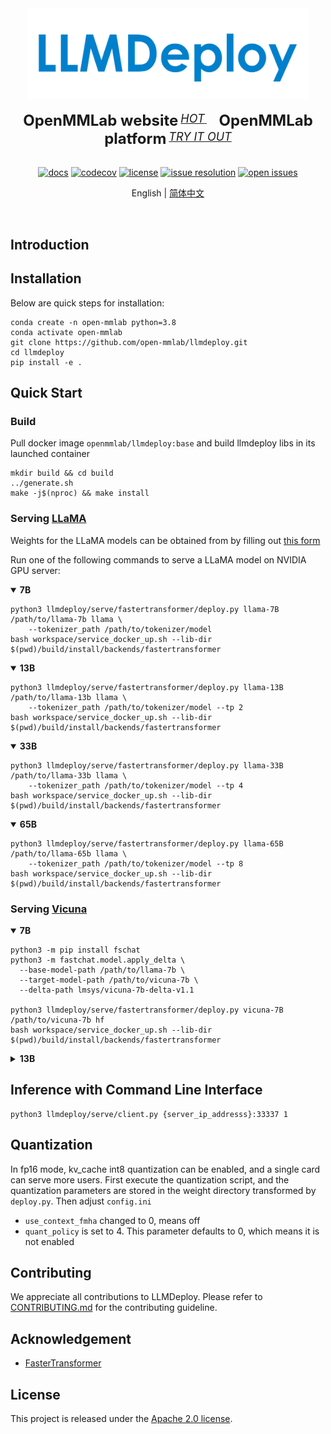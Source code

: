<div align="center">
  <img src="resources/llmdeploy-logo.png" width="450"/>
  <div>&nbsp;</div>
  <div align="center">
    <b><font size="5">OpenMMLab website</font></b>
    <sup>
        <a href="https://openmmlab.com">
        <i><font size="4">HOT</font></i>
      </a>
    </sup>
    &nbsp;&nbsp;&nbsp;&nbsp;
    <b><font size="5">OpenMMLab platform</font></b>
    <sup>
      <a href="https://platform.openmmlab.com">
        <i><font size="4">TRY IT OUT</font></i>
      </a>
    </sup>
  </div>
  <div>&nbsp;</div>

[![docs](https://img.shields.io/badge/docs-latest-blue)](https://llmdeploy.readthedocs.io/en/latest/)
[![codecov](https://codecov.io/gh/open-mmlab/llmdeploy/branch/main/graph/badge.svg)](https://codecov.io/gh/open-mmlab/llmdeploy)
[![license](https://img.shields.io/github/license/open-mmlab/llmdeploy.svg)](https://github.com/open-mmlab/mmdeploy/tree/main/LICENSE)
[![issue resolution](https://img.shields.io/github/issues-closed-raw/open-mmlab/llmdeploy)](https://github.com/open-mmlab/llmdeploy/issues)
[![open issues](https://img.shields.io/github/issues-raw/open-mmlab/llmdeploy)](https://github.com/open-mmlab/llmdeploy/issues)

English | [简体中文](README_zh-CN.md)

</div>

<div align="center">
  <a href="https://openmmlab.medium.com/" style="text-decoration:none;">
    <img src="https://user-images.githubusercontent.com/25839884/218352562-cdded397-b0f3-4ca1-b8dd-a60df8dca75b.png" width="3%" alt="" /></a>
  <img src="https://user-images.githubusercontent.com/25839884/218346358-56cc8e2f-a2b8-487f-9088-32480cceabcf.png" width="3%" alt="" />
  <a href="https://discord.gg/raweFPmdzG" style="text-decoration:none;">
    <img src="https://user-images.githubusercontent.com/25839884/218347213-c080267f-cbb6-443e-8532-8e1ed9a58ea9.png" width="3%" alt="" /></a>
  <img src="https://user-images.githubusercontent.com/25839884/218346358-56cc8e2f-a2b8-487f-9088-32480cceabcf.png" width="3%" alt="" />
  <a href="https://twitter.com/OpenMMLab" style="text-decoration:none;">
    <img src="https://user-images.githubusercontent.com/25839884/218346637-d30c8a0f-3eba-4699-8131-512fb06d46db.png" width="3%" alt="" /></a>
  <img src="https://user-images.githubusercontent.com/25839884/218346358-56cc8e2f-a2b8-487f-9088-32480cceabcf.png" width="3%" alt="" />
  <a href="https://www.youtube.com/openmmlab" style="text-decoration:none;">
    <img src="https://user-images.githubusercontent.com/25839884/218346691-ceb2116a-465a-40af-8424-9f30d2348ca9.png" width="3%" alt="" /></a>
</div>

## Introduction

## Installation

Below are quick steps for installation:

```shell
conda create -n open-mmlab python=3.8
conda activate open-mmlab
git clone https://github.com/open-mmlab/llmdeploy.git
cd llmdeploy
pip install -e .
```

## Quick Start

### Build

Pull docker image `openmmlab/llmdeploy:base` and build llmdeploy libs in its launched container

```shell
mkdir build && cd build
../generate.sh
make -j$(nproc) && make install
```

### Serving [LLaMA](https://github.com/facebookresearch/llama)

Weights for the LLaMA models can be obtained from by filling out [this form](https://docs.google.com/forms/d/e/1FAIpQLSfqNECQnMkycAp2jP4Z9TFX0cGR4uf7b_fBxjY_OjhJILlKGA/viewform?usp=send_form)

Run one of the following commands to serve a LLaMA model on NVIDIA GPU server:

<details open>
<summary><b>7B</b></summary>

```shell
python3 llmdeploy/serve/fastertransformer/deploy.py llama-7B /path/to/llama-7b llama \
    --tokenizer_path /path/to/tokenizer/model
bash workspace/service_docker_up.sh --lib-dir $(pwd)/build/install/backends/fastertransformer
```

</details>

<details open>
<summary><b>13B</b></summary>

```shell
python3 llmdeploy/serve/fastertransformer/deploy.py llama-13B /path/to/llama-13b llama \
    --tokenizer_path /path/to/tokenizer/model --tp 2
bash workspace/service_docker_up.sh --lib-dir $(pwd)/build/install/backends/fastertransformer
```

</details>

<details open>
<summary><b>33B</b></summary>

```shell
python3 llmdeploy/serve/fastertransformer/deploy.py llama-33B /path/to/llama-33b llama \
    --tokenizer_path /path/to/tokenizer/model --tp 4
bash workspace/service_docker_up.sh --lib-dir $(pwd)/build/install/backends/fastertransformer
```

</details>

<details open>
<summary><b>65B</b></summary>

```shell
python3 llmdeploy/serve/fastertransformer/deploy.py llama-65B /path/to/llama-65b llama \
    --tokenizer_path /path/to/tokenizer/model --tp 8
bash workspace/service_docker_up.sh --lib-dir $(pwd)/build/install/backends/fastertransformer
```

</details>

### Serving [Vicuna](https://lmsys.org/blog/2023-03-30-vicuna/)

<details open>
<summary><b>7B</b></summary>

```shell
python3 -m pip install fschat
python3 -m fastchat.model.apply_delta \
  --base-model-path /path/to/llama-7b \
  --target-model-path /path/to/vicuna-7b \
  --delta-path lmsys/vicuna-7b-delta-v1.1

python3 llmdeploy/serve/fastertransformer/deploy.py vicuna-7B /path/to/vicuna-7b hf
bash workspace/service_docker_up.sh --lib-dir $(pwd)/build/install/backends/fastertransformer
```

</details>

<details>
<summary><b>13B</b></summary>

```shell
python3 -m pip install fschat
python3 -m fastchat.model.apply_delta \
  --base-model-path /path/to/llama-13b \
  --target-model-path /path/to/vicuna-13b \
  --delta-path lmsys/vicuna-13b-delta-v1.1

python3 llmdeploy/serve/fastertransformer/deploy.py vicuna-13B /path/to/vicuna-13b hf
bash workspace/service_docker_up.sh --lib-dir $(pwd)/build/install/backends/fastertransformer
```

</details>

## Inference with Command Line Interface

```shell
python3 llmdeploy/serve/client.py {server_ip_addresss}:33337 1
```

## Quantization

In fp16 mode, kv_cache int8 quantization can be enabled, and a single card can serve more users.
First execute the quantization script, and the quantization parameters are stored in the weight directory transformed by `deploy.py`.
Then adjust `config.ini`
* `use_context_fmha` changed to 0, means off
* `quant_policy` is set to 4. This parameter defaults to 0, which means it is not enabled

## Contributing

We appreciate all contributions to LLMDeploy. Please refer to [CONTRIBUTING.md](.github/CONTRIBUTING.md) for the contributing guideline.


## Acknowledgement

- [FasterTransformer](https://github.com/NVIDIA/FasterTransformer)

## License

This project is released under the [Apache 2.0 license](LICENSE).
